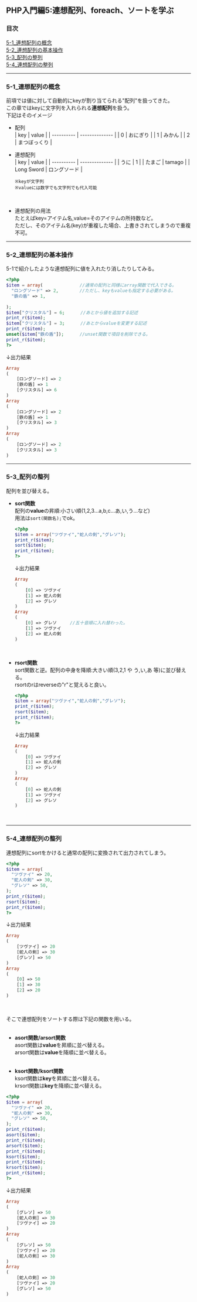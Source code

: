 ## PHP入門編5:連想配列、foreach、ソートを学ぶ
### 目次
[5-1_連想配列の概念](#5-1_連想配列の概念)</br>
[5-2_連想配列の基本操作](#5-2_連想配列の基本操作)</br>
[5-3_配列の整列](#5-3_配列の整列)</br>
[5-4_連想配列の整列](#5-4_連想配列の整列)</br>


***

### 5-1_連想配列の概念
前項では値に対して自動的にkeyが割り当てられる"配列"を扱ってきた。</br>
この章ではkeyに文字列を入れられる**連想配列**を扱う。</br>
下記はそのイメージ</br>
- 配列</br>
  | key        | value          |
  | ---------- | -------------- |
  | 0          | おにぎり       |
  | 1          | みかん         |
  | 2          | まつぼっくり   |
- 連想配列</br>
  | key        | value          |
  | ---------- | -------------- |
  | うに       | 1              |
  | たまご     | tamago         |
  | Long Sword | ロングソード   |

  `※keyが文字列`</br>
  `※valueには数字でも文字列でも代入可能`</br>
</br>

- 連想配列の用法</br>
  たとえばkey=アイテム名,value=そのアイテムの所持数など。</br>
  ただし、そのアイテム名(key)が重複した場合、上書きされてしまうので重複不可。</br>

***

### 5-2_連想配列の基本操作
5-1で紹介したような連想配列に値を入れたり消したりしてみる。</br>
```php
<?php
$item = array(              //通常の配列と同様にarray関数で代入できる。
  "ロングソード" => 2,        //ただし、keyもvalueも指定する必要がある。
  "鉄の盾" => 1,
  
);
$item["クリスタル"] = 6;      //あとから値を追加する記述
print_r($item);
$item["クリスタル"] = 3;      //あとからvalueを変更する記述
print_r($item);
unset($item["鉄の盾"]);      //unset関数で項目を削除できる。
print_r($item);
?>
```
↓出力結果
```php
Array
(
    [ロングソード] => 2
    [鉄の盾] => 1
    [クリスタル] => 6
)
Array
(
    [ロングソード] => 2
    [鉄の盾] => 1
    [クリスタル] => 3
)
Array
(
    [ロングソード] => 2
    [クリスタル] => 3
)
```

***
 
### 5-3_配列の整列
配列を並び替える。
- **sort関数**</br>
  配列の**value**の昇順:小さい順(1,2,3…a,b,c…あ,い,う…など)</br>
  用法は`sort(関数名);`でok。
  ```php
  <?php
  $item = array("ツヴァイ","蛇人の剣","グレソ");
  print_r($item);
  sort($item);
  print_r($item);
  ?>
  ```
  ↓出力結果
  ```php
  Array
  (
      [0] => ツヴァイ
      [1] => 蛇人の剣
      [2] => グレソ
  )
  Array
  (
      [0] => グレソ     //五十音順に入れ替わった。
      [1] => ツヴァイ
      [2] => 蛇人の剣
  )
  ```
</br>

- **rsort関数**</br>
  sort関数と逆。配列の中身を降順:大きい順(3,2,1 や う,い,あ 等)に並び替える。</br>
  rsortのrはreverseの"r"と覚えると良い。</br>
  ```php
  <?php
  $item = array("ツヴァイ","蛇人の剣","グレソ");
  print_r($item);
  rsort($item);
  print_r($item);
  ?>
  ```
  ↓出力結果
  ```php
  Array
  (
      [0] => ツヴァイ
      [1] => 蛇人の剣
      [2] => グレソ
  )
  Array
  (
      [0] => 蛇人の剣
      [1] => ツヴァイ
      [2] => グレソ
  )
  ```
  </br>

*** 

### 5-4_連想配列の整列
連想配列にsortをかけると通常の配列に変換されて出力されてしまう。
```php
<?php
$item = array(
  "ツヴァイ" => 20,
  "蛇人の剣" => 30,
  "グレソ" => 50,
);
print_r($item);
rsort($item);
print_r($item);
?>
```
↓出力結果
```php
Array
(
    [ツヴァイ] => 20
    [蛇人の剣] => 30
    [グレソ] => 50
)
Array
(
    [0] => 50
    [1] => 30
    [2] => 20
)
```
</br>

そこで連想配列をソートする際は下記の関数を用いる。</br>
</br>
- **asort関数/arsort関数**</br>
  asort関数は**value**を昇順に並べ替える。 </br>
  arsort関数は**value**を降順に並べ替える。 </br>
  </br>

- **ksort関数/ksort関数**</br>
  ksort関数は**key**を昇順に並べ替える。 </br>
  krsort関数は**key**を降順に並べ替える。 </br>

```php
<?php
$item = array(
  "ツヴァイ" => 20,
  "蛇人の剣" => 30,
  "グレソ" => 50,
);
print_r($item);
asort($item);
print_r($item);
arsort($item);
print_r($item);
ksort($item);
print_r($item);
krsort($item);
print_r($item);
?>
```
↓出力結果
```php
Array
(
    [グレソ] => 50
    [蛇人の剣] => 30
    [ツヴァイ] => 20
)
Array
(
    [グレソ] => 50
    [ツヴァイ] => 20
    [蛇人の剣] => 30
)
Array
(
    [蛇人の剣] => 30
    [ツヴァイ] => 20
    [グレソ] => 50
)
```

